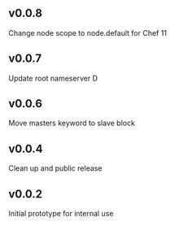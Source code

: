 ## v0.0.8

Change node scope to node.default for Chef 11

## v0.0.7

Update root nameserver D

## v0.0.6

Move masters keyword to slave block

## v0.0.4

Clean up and public release

## v0.0.2

Initial prototype for internal use
